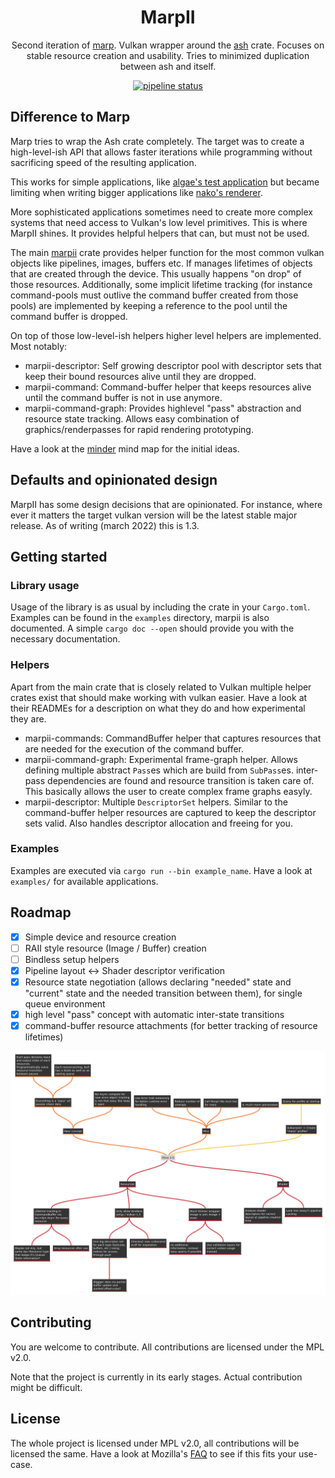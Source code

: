 <div align="center">

# MarpII

Second iteration of [marp](gitlab.com/tendsinmende/marp). Vulkan wrapper around the [ash](crates.io/crates/ash) crate. Focuses on stable resource creation and usability. Tries to minimized duplication between ash and itself.

[![pipeline status](https://gitlab.com/tendsinmende/algae/badges/main/pipeline.svg)](https://gitlab.com/tendsinmende/marpii/-/commits/main)

</div>

## Difference to Marp
Marp tries to wrap the Ash crate completely. The target was to create a high-level-ish API that allows faster iterations while programming without sacrificing speed of the resulting application.

This works for simple applications, like [algae's test application](https://gitlab.com/tendsinmende/algae/-/tree/main/crates/vulkan_runner) but became limiting when writing bigger applications like [nako's renderer](https://gitlab.com/tendsinmende/nako/-/tree/main/crates/nakorender).

More sophisticated applications sometimes need to create more complex systems that need access to Vulkan's low level primitives. This is where MarpII shines. It provides helpful helpers that can, but must not be used.

The main [marpii](crates/marpii) crate provides helper function for the most common vulkan objects like pipelines, images, buffers etc. If manages lifetimes of objects that are created through the device. This usually happens "on drop" of those resources. Additionally, some implicit lifetime tracking (for instance command-pools must outlive the command buffer created from those pools) are implemented by keeping a reference to the pool until the command buffer is dropped.

On top of those low-level-ish helpers higher level helpers are implemented. Most notably:


- marpii-descriptor: Self growing descriptor pool with descriptor sets that keep their bound resources alive until they are dropped.
- marpii-command: Command-buffer helper that keeps resources alive until the command buffer is not in use anymore. 
- marpii-command-graph: Provides highlevel "pass" abstraction and resource state tracking. Allows easy combination of graphics/renderpasses for rapid rendering prototyping.


Have a look at the [minder](https://flathub.org/apps/details/com.github.phase1geo.minder) mind map for the initial ideas.

## Defaults and opinionated design

MarpII has some design decisions that are opinionated. For instance, where ever it matters the target vulkan version will be the latest stable major release. As of writing (march 2022) this is 1.3. 

## Getting started

### Library usage

Usage of the library is as usual by including the crate in your `Cargo.toml`.
Examples can be found in the `examples` directory, marpii is also documented. A simple `cargo doc --open` should provide you with the necessary documentation.

### Helpers

Apart from the main crate that is closely related to Vulkan multiple helper crates exist that should make working with vulkan easier. Have a look at their READMEs for a description on what they do and how experimental they are.

- marpii-commands: CommandBuffer helper that captures resources that are needed for the execution of the command buffer.
- marpii-command-graph: Experimental frame-graph helper. Allows defining multiple abstract `Pass`es which are build from `SubPass`es. inter-pass dependencies are found and resource transition is taken care of. This basically allows the user to create complex frame graphs easyly. 
- marpii-descriptor: Multiple `DescriptorSet` helpers. Similar to the command-buffer helper resources are captured to keep the descriptor sets valid. Also handles descriptor allocation and freeing for you.

### Examples

Examples are executed via `cargo run --bin example_name`. Have a look at `examples/` for available applications.


## Roadmap
- [x] Simple device and resource creation
- [ ] RAII style resource (Image / Buffer) creation
- [ ] Bindless setup helpers
- [x] Pipeline layout <-> Shader descriptor verification
- [x] Resource state negotiation (allows declaring "needed" state and "current" state and the needed transition between them), for single queue environment
- [x] high level "pass" concept with automatic inter-state transitions
- [x] command-buffer resource attachments (for better tracking of resource lifetimes)

![Initial mind map](resources/initialMindMap.svg)

## Contributing

You are welcome to contribute. All contributions are licensed under the MPL v2.0.

Note that the project is currently in its early stages. Actual contribution might be difficult.

## License

The whole project is licensed under MPL v2.0, all contributions will be licensed the same. Have a look at Mozilla's [FAQ](https://www.mozilla.org/en-US/MPL/2.0/FAQ/) to see if this fits your use-case.
